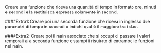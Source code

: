 Creare una funzione che riceva una quantità di tempo in formato ore,
minuti e secondi e la restituisca espressa solamente in secondi. 

####Extra1:
Creare poi una seconda funzione che riceva in ingresso due parametri di tempo
in secondi e indichi qual è il maggiore tra i due. 

####Extra2:
Creare poi il main associato che si occupi di passare i valori temporali alla seconda funzione e stampi il risultato di entrambe le funzioni nel main.